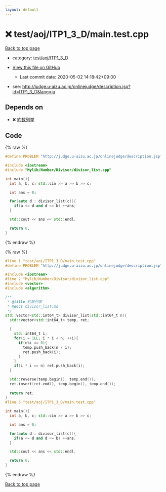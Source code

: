```yaml
---
layout: default
---
```


<!-- mathjax config similar to math.stackexchange -->
<script type="text/javascript" async
  src="https://cdnjs.cloudflare.com/ajax/libs/mathjax/2.7.5/MathJax.js?config=TeX-MML-AM_CHTML">
</script>
<script type="text/x-mathjax-config">
  MathJax.Hub.Config({
    TeX: { equationNumbers: { autoNumber: "AMS" }},
    tex2jax: {
      inlineMath: [ ['$','$'] ],
      processEscapes: true
    },
    "HTML-CSS": { matchFontHeight: false },
    displayAlign: "left",
    displayIndent: "2em"
  });
</script>

<script type="text/javascript" src="https://cdnjs.cloudflare.com/ajax/libs/jquery/3.4.1/jquery.min.js"></script>
<script src="https://cdn.jsdelivr.net/npm/jquery-balloon-js@1.1.2/jquery.balloon.min.js" integrity="sha256-ZEYs9VrgAeNuPvs15E39OsyOJaIkXEEt10fzxJ20+2I=" crossorigin="anonymous"></script>
<script type="text/javascript" src="../../../../assets/js/copy-button.js"></script>
<link rel="stylesheet" href="../../../../assets/css/copy-button.css" />


# :x: test/aoj/ITP1_3_D/main.test.cpp

<a href="../../../../index.html">Back to top page</a>

* category: <a href="../../../../index.html#8d38fbe7bd169996a63c214260a5e34a">test/aoj/ITP1_3_D</a>
* <a href="{{ site.github.repository_url }}/blob/master/test/aoj/ITP1_3_D/main.test.cpp">View this file on GitHub</a>
    - Last commit date: 2020-05-02 14:18:42+09:00


* see: <a href="http://judge.u-aizu.ac.jp/onlinejudge/description.jsp?id=ITP1_3_D&lang=ja">http://judge.u-aizu.ac.jp/onlinejudge/description.jsp?id=ITP1_3_D&lang=ja</a>


## Depends on

* :x: <a href="../../../../library/Mylib/Number/Divisor/divisor_list.cpp.html">約数列挙</a>


## Code

<a id="unbundled"></a>
{% raw %}
```cpp
#define PROBLEM "http://judge.u-aizu.ac.jp/onlinejudge/description.jsp?id=ITP1_3_D&lang=ja"

#include <iostream>
#include "Mylib/Number/Divisor/divisor_list.cpp"

int main(){
  int a, b, c; std::cin >> a >> b >> c;

  int ans = 0;

  for(auto d : divisor_list(c)){
    if(a <= d and d <= b) ++ans;
  }

  std::cout << ans << std::endl;

  return 0;
}

```
{% endraw %}

<a id="bundled"></a>
{% raw %}
```cpp
#line 1 "test/aoj/ITP1_3_D/main.test.cpp"
#define PROBLEM "http://judge.u-aizu.ac.jp/onlinejudge/description.jsp?id=ITP1_3_D&lang=ja"

#include <iostream>
#line 2 "Mylib/Number/Divisor/divisor_list.cpp"
#include <vector>
#include <algorithm>

/**
 * @title 約数列挙
 * @docs divisor_list.md
 */
std::vector<std::int64_t> divisor_list(std::int64_t n){
  std::vector<std::int64_t> temp, ret;

  {
    std::int64_t i;
    for(i = 1LL; i * i < n; ++i){
      if(n%i == 0){
        temp.push_back(n / i);
        ret.push_back(i);
      }
    }
    if(i * i == n) ret.push_back(i);
  }

  std::reverse(temp.begin(), temp.end());
  ret.insert(ret.end(), temp.begin(), temp.end());
  
  return ret;
}
#line 5 "test/aoj/ITP1_3_D/main.test.cpp"

int main(){
  int a, b, c; std::cin >> a >> b >> c;

  int ans = 0;

  for(auto d : divisor_list(c)){
    if(a <= d and d <= b) ++ans;
  }

  std::cout << ans << std::endl;

  return 0;
}

```
{% endraw %}

<a href="../../../../index.html">Back to top page</a>

